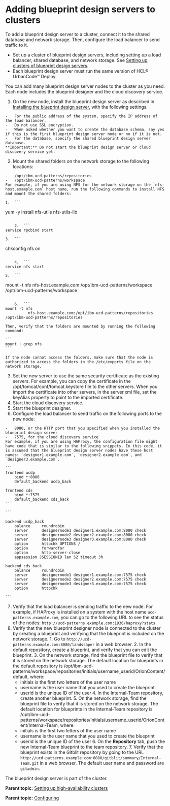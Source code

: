 # Adding blueprint design servers to clusters

To add a blueprint design server to a cluster, connect it to the shared database and network storage. Then, configure the load balancer to send traffic to it.

-   Set up a cluster of blueprint design servers, including setting up a load balancer, shared database, and network storage. See [Setting up clusters of blueprint design servers](ha_config_bds.md).
-   Each blueprint design server must run the same version of HCL® UrbanCode™ Deploy.

You can add many blueprint design server nodes to the cluster as you need. Each node includes the blueprint designer and the cloud discovery service.

1.   On the new node, install the blueprint design server as described in [Installing the blueprint design server](../../com.ibm.udeploy.install.doc/topics/install_server_bds.md), with the following settings. 

    -   For the public address of the system, specify the IP address of the load balancer.
    -   Do not use SSL encryption.
    -   When asked whether you want to create the database schema, say yes if this is the first blueprint design server node or no if it is not.
    -   For the database, specify the shared blueprint design server database.
    **Important:** Do not start the blueprint design server or cloud discovery service yet.

2.   Mount the shared folders on the network storage to the following locations: 

    -   /opt/ibm-ucd-patterns/repositories
    -   /opt/ibm-ucd-patterns/workspace
    For example, if you are using NFS for the network storage on the `nfs-host.example.com` host name, run the following commands to install NFS and mount the shared folders:

    1.  ```
yum -y install nfs-utils nfs-utils-lib
```

    2.  ```
service rpcbind start
```

    3.  ```
chkconfig nfs on
```

    4.  ```
service nfs start
```

    5.  ```
mount -t nfs
          nfs-host.example.com:/opt/ibm-ucd-patterns/workspace /opt/ibm-ucd-patterns/workspace
```

    6.  ```
mount -t nfs
          nfs-host.example.com:/opt/ibm-ucd-patterns/repositories /opt/ibm-ucd-patterns/repositories
```

    Then, verify that the folders are mounted by running the following command:

    ```
    mount | grep nfs
    ```

    If the node cannot access the folders, make sure that the node is authorized to access the folders in the /etc/exports file on the network storage.

3.   Set the new server to use the same security certificate as the existing servers. For example, you can copy the certificate in the /opt/tomcat/conf/tomcat.keystore file to the other servers. When you import the certificate into other servers, in the server.xml file, set the keyAlias property to point to the imported certificate.
4.   Start the cloud discovery service. 
5.   Start the blueprint designer. 
6.   Configure the load balancer to send traffic on the following ports to the new node: 

    -   8080, or the HTTP port that you specified when you installed the blueprint design server
    -   7575, for the cloud discovery service
    For example, if you are using HAProxy, the configuration file might have code that is similar to the following snippets. In this code, it is assumed that the blueprint design server nodes have these host names: `designer1.example.com`, `designer2.example.com`, and `designer3.example.com`.

    ```
    frontend ucdp
        bind *:8080
        default_backend ucdp_back
    
    frontend cds
        bind *:7575
        default_backend cds_back
    ```

    ```
    
    backend ucdp_back
        balance     roundrobin
        server      designernode1 designer1.example.com:8080 check
        server      designernode2 designer2.example.com:8080 check
        server      designernode3 designer3.example.com:8080 check
        option      httpchk OPTIONS /
        option      forwardfor
        option      http-server-close
        appsession JSESSIONID len 52 timeout 3h
    
    backend cds_back
        balance     roundrobin
        server      designernode1 designer1.example.com:7575 check
        server      designernode2 designer2.example.com:7575 check
        server      designernode3 designer3.example.com:7575 check
        option      httpchk
    
    ```

7.   Verify that the load balancer is sending traffic to the new node. For example, if HAProxy is installed on a system with the host name `ucd-patterns.example.com`, you can go to the following URL to see the status of the nodes: `http://ucd-patterns.example.com:1936/haproxy?stats` 
8.   Verify that the new blueprint designer node is connected to the cluster by creating a blueprint and verifying that the blueprint is included on the network storage. 
    1.   Go to `http://ucd-patterns.example.com:8080/landscaper` in a web browser. 
    2.   In the default repository, create a blueprint, and verify that you can edit the blueprint. 
    3.   On the network storage, find the blueprint file to verify that it is stored on the network storage. The default location for blueprints in the default repository is /opt/ibm-ucd-patterns/workspace/repositories/initials/username\_userid/OrionContent/default, where:
        -   initials is the first two letters of the user name
        -   username is the user name that you used to create the blueprint
        -   userid is the unique ID of the user
    4.   In the Internal-Team repository, create another blueprint. 
    5.   On the network storage, find the blueprint file to verify that it is stored on the network storage. The default location for blueprints in the Internal-Team repository is /opt/ibm-ucd-patterns/workspace/repositories/initials/username\_userid/OrionContent/Internal-Team, where:
        -   initials is the first two letters of the user name
        -   username is the user name that you used to create the blueprint
        -   userid is the unique ID of the user
    6.   On the **Repository** tab, push the new Internal-Team blueprint to the team repository. 
    7.   Verify that the blueprint exists in the Gitblit repository by going to the URL `http://ucd-patterns.example.com:8080/gitblit/summary/Internal-Team.git` in a web browser. The default user name and password are `gitadmin`.

The blueprint design server is part of the cluster.

**Parent topic:** [Setting up high-availability clusters](../../com.ibm.udeploy.doc/topics/server_install_clustered.md)

**Parent topic:** [Configuring](../../com.ibm.udeploy.doc/topics/c_node_configuring.md)


